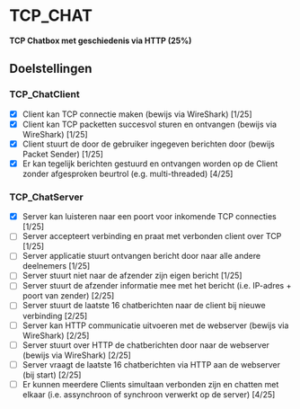 # TCP_CHAT
**TCP Chatbox met geschiedenis via HTTP (25%)**

## Doelstellingen
### TCP_ChatClient
- [x] Client kan TCP connectie maken (bewijs via WireShark) [1/25]
- [x] Client kan TCP packetten succesvol sturen en ontvangen (bewijs via WireShark) [1/25]
- [x] Client stuurt de door de gebruiker ingegeven berichten door (bewijs Packet Sender) [1/25]
- [x] Er kan tegelijk berichten gestuurd en ontvangen worden op de Client zonder afgesproken beurtrol (e.g. multi-threaded) [4/25]

### TCP_ChatServer
- [x] Server kan luisteren naar een poort voor inkomende TCP connecties [1/25]
- [ ] Server accepteert verbinding en praat met verbonden client over TCP [1/25]
- [ ] Server applicatie stuurt ontvangen bericht door naar alle andere deelnemers [1/25]
- [ ] Server stuurt niet naar de afzender zijn eigen bericht [1/25]
- [ ] Server stuurt de afzender informatie mee met het bericht (i.e. IP-adres + poort van zender) [2/25]
- [ ] Server stuurt de laatste 16 chatberichten naar de client bij nieuwe verbinding [2/25]
- [ ] Server kan HTTP communicatie uitvoeren met de webserver (bewijs via WireShark) [2/25]
- [ ] Server stuurt over HTTP de chatberichten door naar de webserver (bewijs via WireShark) [2/25]
- [ ] Server vraagt de laatste 16 chatberichten via HTTP aan de webserver (bij start) [2/25]
- [ ] Er kunnen meerdere Clients simultaan verbonden zijn en chatten met elkaar (i.e. assynchroon of synchroon verwerkt op de server) [4/25]

